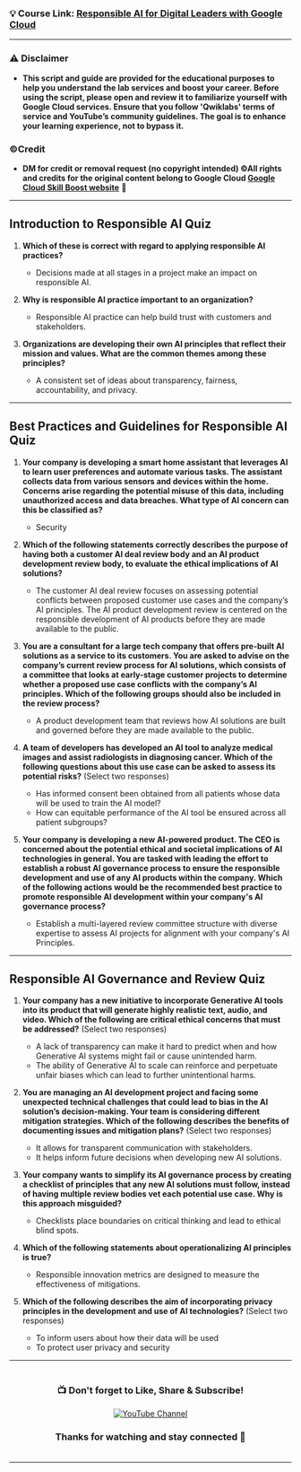 ### 💡 Course Link: [Responsible AI for Digital Leaders with Google Cloud](https://www.cloudskillsboost.google/course_templates/1069)

---

### ⚠️ Disclaimer
- **This script and guide are provided for  the educational purposes to help you understand the lab services and boost your career. Before using the script, please open and review it to familiarize yourself with Google Cloud services. Ensure that you follow 'Qwiklabs' terms of service and YouTube’s community guidelines. The goal is to enhance your learning experience, not to bypass it.**

### ©Credit
- **DM for credit or removal request (no copyright intended) ©All rights and credits for the original content belong to Google Cloud [Google Cloud Skill Boost website](https://www.cloudskillsboost.google/)** 🙏

---

## **Introduction to Responsible AI Quiz**

1. **Which of these is correct with regard to applying responsible AI practices?**  
   - Decisions made at all stages in a project make an impact on responsible AI.

2. **Why is responsible AI practice important to an organization?**  
   - Responsible AI practice can help build trust with customers and stakeholders.

3. **Organizations are developing their own AI principles that reflect their mission and values. What are the common themes among these principles?**  
   - A consistent set of ideas about transparency, fairness, accountability, and privacy.

---

## **Best Practices and Guidelines for Responsible AI Quiz**

1. **Your company is developing a smart home assistant that leverages AI to learn user preferences and automate various tasks. The assistant collects data from various sensors and devices within the home. Concerns arise regarding the potential misuse of this data, including unauthorized access and data breaches. What type of AI concern can this be classified as?**  
   - Security

2. **Which of the following statements correctly describes the purpose of having both a customer AI deal review body and an AI product development review body, to evaluate the ethical implications of AI solutions?**  
   - The customer AI deal review focuses on assessing potential conflicts between proposed customer use cases and the company’s AI principles. The AI product development review is centered on the responsible development of AI products before they are made available to the public.

3. **You are a consultant for a large tech company that offers pre-built AI solutions as a service to its customers. You are asked to advise on the company’s current review process for AI solutions, which consists of a committee that looks at early-stage customer projects to determine whether a proposed use case conflicts with the company’s AI principles. Which of the following groups should also be included in the review process?**  
   - A product development team that reviews how AI solutions are built and governed before they are made available to the public.

4. **A team of developers has developed an AI tool to analyze medical images and assist radiologists in diagnosing cancer. Which of the following questions about this use case can be asked to assess its potential risks?** (Select two responses)  
   - Has informed consent been obtained from all patients whose data will be used to train the AI model?  
   - How can equitable performance of the AI tool be ensured across all patient subgroups?

5. **Your company is developing a new AI-powered product. The CEO is concerned about the potential ethical and societal implications of AI technologies in general. You are tasked with leading the effort to establish a robust AI governance process to ensure the responsible development and use of any AI products within the company. Which of the following actions would be the recommended best practice to promote responsible AI development within your company's AI governance process?**  
   - Establish a multi-layered review committee structure with diverse expertise to assess AI projects for alignment with your company's AI Principles.

---

## **Responsible AI Governance and Review Quiz**

1. **Your company has a new initiative to incorporate Generative AI tools into its product that will generate highly realistic text, audio, and video. Which of the following are critical ethical concerns that must be addressed?** (Select two responses)  
   - A lack of transparency can make it hard to predict when and how Generative AI systems might fail or cause unintended harm.  
   - The ability of Generative AI to scale can reinforce and perpetuate unfair biases which can lead to further unintentional harms.

2. **You are managing an AI development project and facing some unexpected technical challenges that could lead to bias in the AI solution’s decision-making. Your team is considering different mitigation strategies. Which of the following describes the benefits of documenting issues and mitigation plans?** (Select two responses)  
   - It allows for transparent communication with stakeholders.  
   - It helps inform future decisions when developing new AI solutions.

3. **Your company wants to simplify its AI governance process by creating a checklist of principles that any new AI solutions must follow, instead of having multiple review bodies vet each potential use case. Why is this approach misguided?**  
   - Checklists place boundaries on critical thinking and lead to ethical blind spots.

4. **Which of the following statements about operationalizing AI principles is true?**  
   - Responsible innovation metrics are designed to measure the effectiveness of mitigations.

5. **Which of the following describes the aim of incorporating privacy principles in the development and use of AI technologies?** (Select two responses)  
   - To inform users about how their data will be used  
   - To protect user privacy and security

---

<div align="center" style="padding: 5px;">
  <h3>📺 Don't forget to Like, Share & Subscribe!</h3>

  <a href="https://www.youtube.com/@ArcadeGenius-z1">
    <img src="https://img.shields.io/badge/YouTube-Arcade_Genius-FF0000?style=for-the-badge&logo=youtube&logoColor=white" alt="YouTube Channel">
  </a>

  <h3>Thanks for watching and stay connected 🙂</h3>
</div>

---